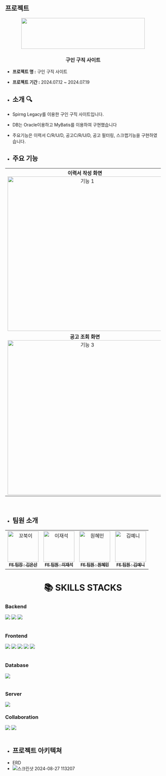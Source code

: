 
## 프로젝트
<p align="middle">
  <img src="https://github.com/user-attachments/assets/92389d75-4ee9-4719-a5a6-8cfb6946fee0" width="400px" height="100px"/>
</p>


### <div align="center"> 구인 구직 사이트 </div>

- **프로젝트 명 :** 구인 구직 사이트
- **프로젝트 기간 :** 2024.07.12 ~ 2024.07.19

- ## 소개 🔍
- Spirng Legacy를 이용한 구인 구직 사이트입니다.
- DB는 Oracle이용하고 MyBatis를 이용하여 구현했습니다
- 주요기능은 이력서 C/R/U/D, 공고C/R/U/D, 공고 필터링, 스크랩기능을 구현하였습니다.

- ## 주요 기능

<table align="center">
  <tbody>
    <tr>
      <td align="center">
        <b>이력서 작성 화면</b>
        <br>
        <img src="https://github.com/user-attachments/assets/64960345-49a8-4a22-8027-59d8813aea5b" width="500" height="auto" alt="기능 1">
      </td>
      <td align="center">
        <b>공고 스크랩 화면</b>
        <br>
        <img src="https://github.com/user-attachments/assets/459b31b5-b29c-4e86-9fc3-fad8a27980a0" width="500" height="auto" alt="기능 2">
      </td>
    </tr>
    <tr>
      <td align="center">
        <b>공고 조회 화면</b>
        <br>
        <img src="https://github.com/user-attachments/assets/13013eb2-e207-4293-b204-aadf7c67c678" width="500" height="auto" alt="기능 3">
      </td>
      <td align="center">
        <b>메인 화면</b>
        <br>
        <img src="https://github.com/user-attachments/assets/a7513276-7873-4cbb-b8c4-8d5565f684c5" width="500" height="auto" alt="기능 4">
      </td>
    </tr>
  </tbody>
</table>

<br>


- ## 팀원 소개 
<table>
  <tbody>
    <tr>
      <td align="center">
        <a href="https://github.com/ESKKorea">
          <img src="https://github.com/user-attachments/assets/664622b3-722c-423a-b4e4-5600e45e0d3e" alt="꼬북이" width="100px"/>
          <br />
          <sub><b>FE 팀장 : 김은산 </b></sub>
        </a>
        <br />
      </td>
      <td align="center">
        <a href="https://github.com/fidnem3">
          <img src="https://github.com/user-attachments/assets/472f56d0-be64-4f8b-b17d-da8fa7f0332d" alt="이재석" width="100px"/>
          <br />
          <sub><b>FE 팀원 : 이재석 </b></sub>
        </a>
        <br />
      </td>
      <td align="center">
        <a href="https://github.com/loismeow">
          <img src="https://github.com/user-attachments/assets/a823766e-74f6-4faf-9908-6c59f65a559f" alt="원혜민" width="100px"/>
          <br />
          <sub><b>FE 팀원 : 원혜민 </b></sub>
        </a>
        <br />
      </td>
      <td align="center">
        <a href="https://github.com/Ye-ni">
          <img src="https://github.com/user-attachments/assets/b34262fb-3fe9-4821-84d3-233a76e12439" alt="김예니" width="100px"/>
          <br />
          <sub><b>FE 팀원 : 김예니 </b></sub>
        </a>
        <br />
      </td>
    </tr>
  </tbody>
</table>

<div align="center">
  <h1>📚 SKILLS STACKS</h1>
</div>

<div align="left">
  <h3>Backend</h3>
  <img src="https://img.shields.io/badge/java-007396?style=for-the-badge&logo=java&logoColor=white"> 
  <img src="https://img.shields.io/badge/node.js-339933?style=for-the-badge&logo=Node.js&logoColor=white">
  <img src="https://img.shields.io/badge/spring-6DB33F?style=for-the-badge&logo=spring&logoColor=white">
  <br><br>
  

  <h3>Frontend</h3>
  <img src="https://img.shields.io/badge/html5-E34F26?style=for-the-badge&logo=html5&logoColor=white"> 
  <img src="https://img.shields.io/badge/css-1572B6?style=for-the-badge&logo=css3&logoColor=white"> 
  <img src="https://img.shields.io/badge/javascript-F7DF1E?style=for-the-badge&logo=javascript&logoColor=black"> 
  <img src="https://img.shields.io/badge/jquery-0769AD?style=for-the-badge&logo=jquery&logoColor=white">
  <img src="https://img.shields.io/badge/bootstrap-7952B3?style=for-the-badge&logo=bootstrap&logoColor=white">
  <br><br>
  

  <h3>Database</h3>
  <img src="https://img.shields.io/badge/oracle-F80000?style=for-the-badge&logo=oracle&logoColor=white">
  <br><br>
  
  <h3>Server</h3>
  <img src="https://img.shields.io/badge/apache tomcat-F8DC75?style=for-the-badge&logo=apachetomcat&logoColor=white">
  <h3>Collaboration</h3>
  <img src="https://img.shields.io/badge/github-181717?style=for-the-badge&logo=github&logoColor=white">
  <img src="https://img.shields.io/badge/fontawesome-339AF0?style=for-the-badge&logo=fontawesome&logoColor=white">
  <br><br>
</div>

- ## 프로젝트 아키텍쳐
- ERD
- ![스크린샷 2024-08-27 113207](https://github.com/user-attachments/assets/5e07c004-1699-4d83-94ef-3033a6472c44)
